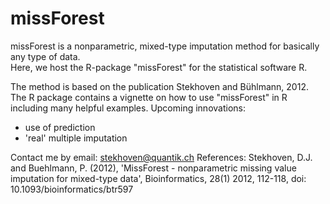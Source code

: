 missForest
==========

missForest is a nonparametric, mixed-type imputation method for basically any type of data.  
Here, we host the R-package "missForest" for the statistical software R.  

The method is based on the publication Stekhoven and Bühlmann, 2012. The R package contains 
a vignette on how to use "missForest" in R including many helpful examples.  Upcoming 
innovations: 

- use of prediction 
- 'real' multiple imputation 

Contact me by email: stekhoven@quantik.ch  References: Stekhoven, D.J. and Buehlmann, P. (2012), 
'MissForest - nonparametric missing value imputation  for mixed-type data', Bioinformatics, 28(1) 2012, 
112-118, doi: 10.1093/bioinformatics/btr597